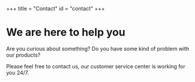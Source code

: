 +++
title = "Contact"
id = "contact"
+++

# We are here to help you

Are you curious about something? Do you have some kind of problem with our products? 

Please feel free to contact us, our customer service center is working for you 24/7.
